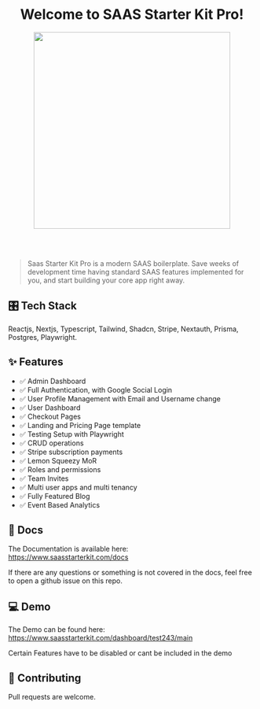 <h1 align="center">Welcome to SAAS Starter Kit Pro!
</h1>
<p align="center">
  <img height="auto" width="400px" src="https://user-images.githubusercontent.com/24860061/113771653-839ae180-96d8-11eb-9df5-49a856019be4.png" />
<p align="center">
<br />
<br />
 
> Saas Starter Kit Pro is a modern SAAS boilerplate. Save weeks of development time having standard SAAS features implemented for you, and start building your core app right away.

## 🎛 Tech Stack

Reactjs, Nextjs, Typescript, Tailwind, Shadcn, Stripe, Nextauth, Prisma, Postgres, Playwright.

## ✨ Features

- ✅ Admin Dashboard
- ✅ Full Authentication, with Google Social Login
- ✅ User Profile Management with Email and Username change
- ✅ User Dashboard
- ✅ Checkout Pages
- ✅ Landing and Pricing Page template
- ✅ Testing Setup with Playwright
- ✅ CRUD operations
- ✅ Stripe subscription payments
- ✅ Lemon Squeezy MoR
- ✅ Roles and permissions
- ✅ Team Invites
- ✅ Multi user apps and multi tenancy
- ✅ Fully Featured Blog
- ✅ Event Based Analytics

## 📜 Docs

The Documentation is available here:
<br />
https://www.saasstarterkit.com/docs

If there are any questions or something is not covered in the docs, feel free to open a github issue on this repo.

## 💻 Demo

The Demo can be found here:
<br />
https://www.saasstarterkit.com/dashboard/test243/main

Certain Features have to be disabled or cant be included in the demo

## 🤝 Contributing

Pull requests are welcome.
